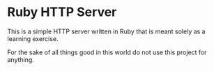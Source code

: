# Ruby HTTP Server

This is a simple HTTP server written in Ruby that is meant solely as a learning exercise. 

For the sake of all things good in this world do not use this project for anything.
